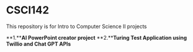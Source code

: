 # CSCI142
This repository is for Intro to Computer Science II projects 

**1.****AI PowerPoint creator project**
**2.****Turing Test Application using Twillio and Chat GPT APIs**

